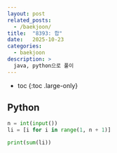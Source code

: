 ```yaml
---
layout: post
related_posts:
  - /baekjoon/
title:  "8393: 합"
date:   2025-10-23
categories:
  - baekjoon
description: >
  java, python으로 풀이
---
```

* toc
{:toc .large-only}

## Python
```python
n = int(input())
li = [i for i in range(1, n + 1)]

print(sum(li))
```